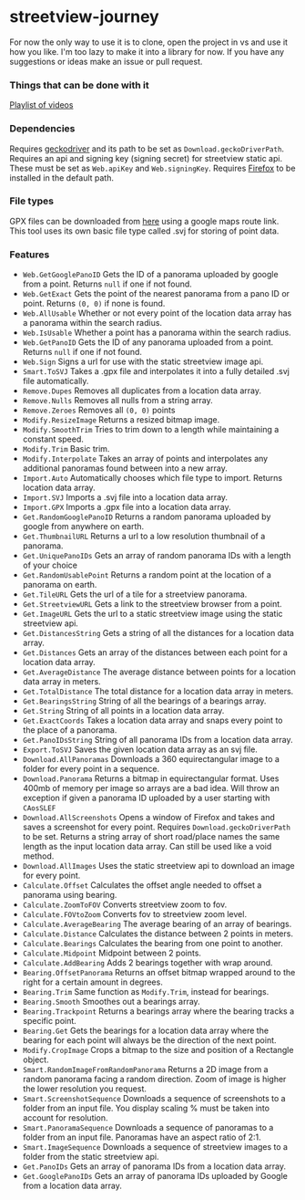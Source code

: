 # streetview-journey
For now the only way to use it is to clone, open the project in vs and use it how you like. I'm too lazy to make it into a library for now. If you have any suggestions or ideas make an issue or pull request.

### Things that can be done with it
[Playlist of videos](https://www.youtube.com/playlist?list=PL2gaTlKIJh0f7RqPazkAStxvLdSbFrrhy)

### Dependencies
Requires [geckodriver](https://github.com/mozilla/geckodriver/releases) and its path to be set as `Download.geckoDriverPath`. Requires an api and signing key (signing secret) for streetview static api. These must be set as `Web.apiKey` and `Web.signingKey`. Requires [Firefox](https://ninite.com/firefox/) to be installed in the default path.

### File types
GPX files can be downloaded from [here](https://mapstogpx.com/) using a google maps route link. This tool uses its own basic file type called .svj for storing of point data.

### Features
- `Web.GetGooglePanoID` Gets the ID of a panorama uploaded by google from a point. Returns `null` if one if not found.
- `Web.GetExact` Gets the point of the nearest panorama from a pano ID or point. Returns `(0, 0)` if none is found.
- `Web.AllUsable` Whether or not every point of the location data array has a panorama within the search radius.
- `Web.IsUsable` Whether a point has a panorama within the search radius.
- `Web.GetPanoID` Gets the ID of any panorama uploaded from a point. Returns `null` if one if not found.
- `Web.Sign` Signs a url for use with the static streetview image api.
- `Smart.ToSVJ` Takes a .gpx file and interpolates it into a fully detailed .svj file automatically.
- `Remove.Dupes` Removes all duplicates from a location data array.
- `Remove.Nulls` Removes all nulls from a string array.
- `Remove.Zeroes` Removes all `(0, 0)` points
- `Modify.ResizeImage` Returns a resized bitmap image.
- `Modify.SmoothTrim` Tries to trim down to a length while maintaining a constant speed.
- `Modify.Trim` Basic trim.
- `Modify.Interpolate` Takes an array of points and interpolates any additional panoramas found between into a new array.
- `Import.Auto` Automatically chooses which file type to import. Returns location data array.
- `Import.SVJ` Imports a .svj file into a location data array.
- `Import.GPX` Imports a .gpx file into a location data array.
- `Get.RandomGooglePanoID` Returns a random panorama uploaded by google from anywhere on earth.
- `Get.ThumbnailURL` Returns a url to a low resolution thumbnail of a panorama.
- `Get.UniquePanoIDs` Gets an array of random panorama IDs with a length of your choice
- `Get.RandomUsablePoint` Returns a random point at the location of a panorama on earth.
- `Get.TileURL` Gets the url of a tile for a streetview panorama.
- `Get.StreetviewURL` Gets a link to the streetview browser from a point.
- `Get.ImageURL` Gets the url to a static streetview image using the static streetview api.
- `Get.DistancesString` Gets a string of all the distances for a location data array.
- `Get.Distances` Gets an array of the distances between each point for a location data array.
- `Get.AverageDistance` The average distance between points for a location data array in meters.
- `Get.TotalDistance` The total distance for a location data array in meters.
- `Get.BearingsString` String of all the bearings of a bearings array.
- `Get.String` String of all points in a location data array.
- `Get.ExactCoords` Takes a location data array and snaps every point to the place of a panorama.
- `Get.PanoIDsString` String of all panorama IDs from a location data array.
- `Export.ToSVJ` Saves the given location data array as an svj file.
- `Download.AllPanoramas` Downloads a 360 equirectangular image to a folder for every point in a sequence.
- `Download.Panorama` Returns a bitmap in equirectangular format. Uses 400mb of memory per image so arrays are a bad idea. Will throw an exception if given a panorama ID uploaded by a user starting with `CAosSLEF`
- `Download.AllScreenshots` Opens a window of Firefox and takes and saves a screenshot for every point. Requires `Download.geckoDriverPath` to be set. Returns a string array of short road/place names the same length as the input location data array. Can still be used like a void method.
- `Download.AllImages` Uses the static streetview api to download an image for every point.
- `Calculate.Offset` Calculates the offset angle needed to offset a panorama using bearing.
- `Calculate.ZoomToFOV` Converts streetview zoom to fov.
- `Calculate.FOVtoZoom` Converts fov to streetview zoom level.
- `Calculate.AverageBearing` The average bearing of an array of bearings.
- `Calculate.Distance` Calculates the distance between 2 points in meters.
- `Calculate.Bearings` Calculates the bearing from one point to another.
- `Calculate.Midpoint` Midpoint between 2 points.
- `Calculate.AddBearing` Adds 2 bearings together with wrap around.
- `Bearing.OffsetPanorama` Returns an offset bitmap wrapped around to the right for a certain amount in degrees.
- `Bearing.Trim` Same function as `Modify.Trim`, instead for bearings.
- `Bearing.Smooth` Smoothes out a bearings array.
- `Bearing.Trackpoint` Returns a bearings array where the bearing tracks a specific point.
- `Bearing.Get` Gets the bearings for a location data array where the bearing for each point will always be the direction of the next point.
- `Modify.CropImage` Crops a bitmap to the size and position of a Rectangle object.
- `Smart.RandomImageFromRandomPanorama` Returns a 2D image from a random panorama facing a random direction. Zoom of image is higher the lower resolution you request.
- `Smart.ScreenshotSequence` Downloads a sequence of screenshots to a folder from an input file. You display scaling % must be taken into account for resolution.
- `Smart.PanoramaSequence` Downloads a sequence of panoramas to a folder from an input file. Panoramas have an aspect ratio of 2:1.
- `Smart.ImageSequence` Downloads a sequence of streetview images to a folder from the static streetview api.
- `Get.PanoIDs` Gets an array of panorama IDs from a location data array.
- `Get.GooglePanoIDs` Gets an array of panorama IDs uploaded by Google from a location data array.